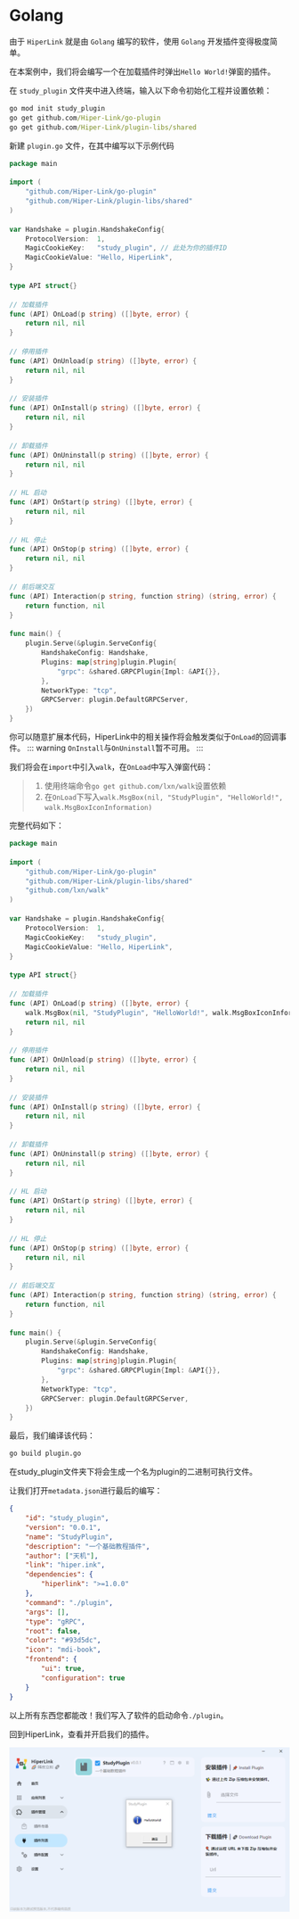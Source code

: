 # Golang 

由于 `HiperLink` 就是由 `Golang` 编写的软件，使用 `Golang` 开发插件变得极度简单。

在本案例中，我们将会编写一个在加载插件时弹出`Hello World!`弹窗的插件。

在 `study_plugin` 文件夹中进入终端，输入以下命令初始化工程并设置依赖：

``` cmd
go mod init study_plugin
go get github.com/Hiper-Link/go-plugin
go get github.com/Hiper-Link/plugin-libs/shared
```

新建 `plugin.go` 文件，在其中编写以下示例代码

``` go
package main

import (
	"github.com/Hiper-Link/go-plugin"
	"github.com/Hiper-Link/plugin-libs/shared"
)

var Handshake = plugin.HandshakeConfig{
	ProtocolVersion:  1,
	MagicCookieKey:   "study_plugin", // 此处为你的插件ID
	MagicCookieValue: "Hello, HiperLink",
}

type API struct{}

// 加载插件
func (API) OnLoad(p string) ([]byte, error) {
	return nil, nil
}

// 停用插件
func (API) OnUnload(p string) ([]byte, error) {
	return nil, nil
}

// 安装插件
func (API) OnInstall(p string) ([]byte, error) {
	return nil, nil
}

// 卸载插件
func (API) OnUninstall(p string) ([]byte, error) {
	return nil, nil
}

// HL 启动
func (API) OnStart(p string) ([]byte, error) {
	return nil, nil
}

// HL 停止
func (API) OnStop(p string) ([]byte, error) {
	return nil, nil
}

// 前后端交互
func (API) Interaction(p string, function string) (string, error) {
	return function, nil
}

func main() {
	plugin.Serve(&plugin.ServeConfig{
		HandshakeConfig: Handshake,
		Plugins: map[string]plugin.Plugin{
			"grpc": &shared.GRPCPlugin{Impl: &API{}},
		},
		NetworkType: "tcp",
		GRPCServer: plugin.DefaultGRPCServer,
	})
}
```

你可以随意扩展本代码，HiperLink中的相关操作将会触发类似于`OnLoad`的回调事件。
::: warning
`OnInstall`与`OnUninstall`暂不可用。
:::

我们将会在`import`中引入`walk`，在`OnLoad`中写入弹窗代码：

> 1. 使用终端命令`go get github.com/lxn/walk`设置依赖
> 2. 在`OnLoad`下写入`walk.MsgBox(nil, "StudyPlugin", "HelloWorld!", walk.MsgBoxIconInformation)`

完整代码如下：

``` go
package main

import (
	"github.com/Hiper-Link/go-plugin"
	"github.com/Hiper-Link/plugin-libs/shared"
	"github.com/lxn/walk"
)

var Handshake = plugin.HandshakeConfig{
	ProtocolVersion:  1,
	MagicCookieKey:   "study_plugin",
	MagicCookieValue: "Hello, HiperLink",
}

type API struct{}

// 加载插件
func (API) OnLoad(p string) ([]byte, error) {
	walk.MsgBox(nil, "StudyPlugin", "HelloWorld!", walk.MsgBoxIconInformation)
	return nil, nil
}

// 停用插件
func (API) OnUnload(p string) ([]byte, error) {
	return nil, nil
}

// 安装插件
func (API) OnInstall(p string) ([]byte, error) {
	return nil, nil
}

// 卸载插件
func (API) OnUninstall(p string) ([]byte, error) {
	return nil, nil
}

// HL 启动
func (API) OnStart(p string) ([]byte, error) {
	return nil, nil
}

// HL 停止
func (API) OnStop(p string) ([]byte, error) {
	return nil, nil
}

// 前后端交互
func (API) Interaction(p string, function string) (string, error) {
	return function, nil
}

func main() {
	plugin.Serve(&plugin.ServeConfig{
		HandshakeConfig: Handshake,
		Plugins: map[string]plugin.Plugin{
			"grpc": &shared.GRPCPlugin{Impl: &API{}},
		},
		NetworkType: "tcp",
		GRPCServer: plugin.DefaultGRPCServer,
	})
}
```

最后，我们编译该代码：
``` cmd
go build plugin.go
```
在study_plugin文件夹下将会生成一个名为plugin的二进制可执行文件。

让我们打开`metadata.json`进行最后的编写：
``` json
{
    "id": "study_plugin",
    "version": "0.0.1",
    "name": "StudyPlugin",
    "description": "一个基础教程插件",
    "author": ["天机"],
    "link": "hiper.ink",
    "dependencies": {
        "hiperlink": ">=1.0.0"
    },
    "command": "./plugin",
    "args": [],
    "type": "gRPC",
    "root": false,
    "color": "#93d5dc",
    "icon": "mdi-book",
    "frontend": {
        "ui": true,
        "configuration": true
    }
}
```
以上所有东西您都能改！我们写入了软件的启动命令`./plugin`。

回到HiperLink，查看并开启我们的插件。

![HiperLink插件界面](../Start-2.png "HiperLink插件界面")